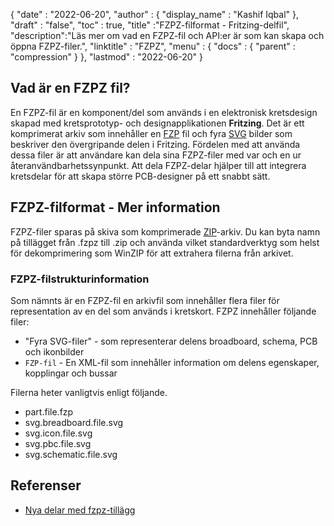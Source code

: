 {
  "date" : "2022-06-20",
  "author" : {
    "display_name" : "Kashif Iqbal"
},
  "draft" : "false",
  "toc" : true,
  "title" :"FZPZ-filformat - Fritzing-delfil",
  "description":"Läs mer om vad en FZPZ-fil och API:er är som kan skapa och öppna FZPZ-filer.",
  "linktitle" : "FZPZ",
  "menu" : {
    "docs" : {
      "parent" : "compression"
}
},
  "lastmod" : "2022-06-20"
}

## Vad är en FZPZ fil?

En FZPZ-fil är en komponent/del som används i en elektronisk kretsdesign skapad med kretsprototyp- och designapplikationen **Fritzing**. Det är ett komprimerat arkiv som innehåller en [FZP](/sv/cad/fzp/) fil och fyra [SVG](/sv/page-description-language/svg/) bilder som beskriver den övergripande delen i Fritzing. Fördelen med att använda dessa filer är att användare kan dela sina FZPZ-filer med var och en ur återanvändbarhetssynpunkt. Att dela FZPZ-delar hjälper till att integrera kretsdelar för att skapa större PCB-designer på ett snabbt sätt.

## FZPZ-filformat - Mer information

FZPZ-filer sparas på skiva som komprimerade [ZIP](/sv/compression/zip/)-arkiv. Du kan byta namn på tillägget från .fzpz till .zip och använda vilket standardverktyg som helst för dekomprimering som WinZIP för att extrahera filerna från arkivet.

### FZPZ-filstrukturinformation

Som nämnts är en FZPZ-fil en arkivfil som innehåller flera filer för representation av en del som används i kretskort. FZPZ innehåller följande filer:

* "Fyra SVG-filer" - som representerar delens broadboard, schema, PCB och ikonbilder
* `FZP-fil` - En XML-fil som innehåller information om delens egenskaper, kopplingar och bussar

Filerna heter vanligtvis enligt följande.

* part.file.fzp
* svg.breadboard.file.svg
* svg.icon.file.svg
* svg.pbc.file.svg
* svg.schematic.file.svg

## Referenser ##

* [Nya delar med fzpz-tillägg](https://forum.fritzing.org/t/new-parts-with-fzpz-extension/8007/2)

